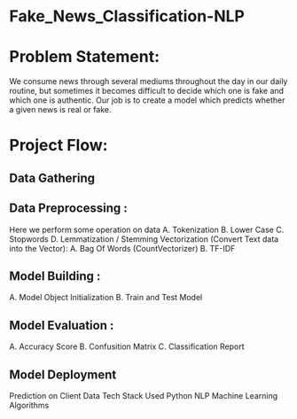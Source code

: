 # Fake_News_Classification-NLP
# Problem Statement:
We consume news through several mediums throughout the day in our daily routine, but sometimes it becomes difficult to decide which one is fake and which one is authentic. 
Our job is to create a model which predicts whether a given news is real or fake.

# Project Flow:
## Data Gathering
## Data Preprocessing :
Here we perform some operation on data
A. Tokenization
B. Lower Case
C. Stopwords
D. Lemmatization / Stemming
Vectorization (Convert Text data into the Vector):
A. Bag Of Words (CountVectorizer)
B. TF-IDF
## Model Building : 
A. Model Object Initialization
B. Train and Test Model
## Model Evaluation :
A. Accuracy Score
B. Confusition Matrix 
C. Classification Report
## Model Deployment
Prediction on Client Data
Tech Stack Used
Python
NLP
Machine Learning Algorithms
